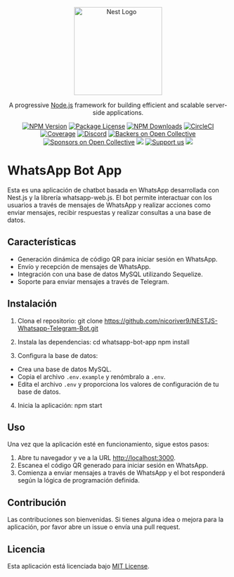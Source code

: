 <p align="center">
  <a href="http://nestjs.com/" target="blank"><img src="https://nestjs.com/img/logo-small.svg" width="200" alt="Nest Logo" /></a>
</p>

[circleci-image]: https://img.shields.io/circleci/build/github/nestjs/nest/master?token=abc123def456
[circleci-url]: https://circleci.com/gh/nestjs/nest

  <p align="center">A progressive <a href="http://nodejs.org" target="_blank">Node.js</a> framework for building efficient and scalable server-side applications.</p>
    <p align="center">
<a href="https://www.npmjs.com/~nestjscore" target="_blank"><img src="https://img.shields.io/npm/v/@nestjs/core.svg" alt="NPM Version" /></a>
<a href="https://www.npmjs.com/~nestjscore" target="_blank"><img src="https://img.shields.io/npm/l/@nestjs/core.svg" alt="Package License" /></a>
<a href="https://www.npmjs.com/~nestjscore" target="_blank"><img src="https://img.shields.io/npm/dm/@nestjs/common.svg" alt="NPM Downloads" /></a>
<a href="https://circleci.com/gh/nestjs/nest" target="_blank"><img src="https://img.shields.io/circleci/build/github/nestjs/nest/master" alt="CircleCI" /></a>
<a href="https://coveralls.io/github/nestjs/nest?branch=master" target="_blank"><img src="https://coveralls.io/repos/github/nestjs/nest/badge.svg?branch=master#9" alt="Coverage" /></a>
<a href="https://discord.gg/G7Qnnhy" target="_blank"><img src="https://img.shields.io/badge/discord-online-brightgreen.svg" alt="Discord"/></a>
<a href="https://opencollective.com/nest#backer" target="_blank"><img src="https://opencollective.com/nest/backers/badge.svg" alt="Backers on Open Collective" /></a>
<a href="https://opencollective.com/nest#sponsor" target="_blank"><img src="https://opencollective.com/nest/sponsors/badge.svg" alt="Sponsors on Open Collective" /></a>
  <a href="https://paypal.me/kamilmysliwiec" target="_blank"><img src="https://img.shields.io/badge/Donate-PayPal-ff3f59.svg"/></a>
    <a href="https://opencollective.com/nest#sponsor"  target="_blank"><img src="https://img.shields.io/badge/Support%20us-Open%20Collective-41B883.svg" alt="Support us"></a>
  <a href="https://twitter.com/nestframework" target="_blank"><img src="https://img.shields.io/twitter/follow/nestframework.svg?style=social&label=Follow"></a>
</p>
  <!--[![Backers on Open Collective](https://opencollective.com/nest/backers/badge.svg)](https://opencollective.com/nest#backer)
  [![Sponsors on Open Collective](https://opencollective.com/nest/sponsors/badge.svg)](https://opencollective.com/nest#sponsor)-->

  
# WhatsApp Bot App

Esta es una aplicación de chatbot basada en WhatsApp desarrollada con Nest.js y la librería whatsapp-web.js. El bot permite interactuar con los usuarios a través de mensajes de WhatsApp y realizar acciones como enviar mensajes, recibir respuestas y realizar consultas a una base de datos.

## Características

- Generación dinámica de código QR para iniciar sesión en WhatsApp.
- Envío y recepción de mensajes de WhatsApp.
- Integración con una base de datos MySQL utilizando Sequelize.
- Soporte para enviar mensajes a través de Telegram.

## Instalación

1. Clona el repositorio: git clone 
  https://github.com/nicoriver9/NESTJS-Whatsapp-Telegram-Bot.git

2. Instala las dependencias:
  cd whatsapp-bot-app
  npm install

3. Configura la base de datos:

- Crea una base de datos MySQL.
- Copia el archivo `.env.example` y renómbralo a `.env`.
- Edita el archivo `.env` y proporciona los valores de configuración de tu base de datos.

4. Inicia la aplicación:
  npm start

## Uso

Una vez que la aplicación esté en funcionamiento, sigue estos pasos:

1. Abre tu navegador y ve a la URL [http://localhost:3000](http://localhost:3000).
2. Escanea el código QR generado para iniciar sesión en WhatsApp.
3. Comienza a enviar mensajes a través de WhatsApp y el bot responderá según la lógica de programación definida.

## Contribución

Las contribuciones son bienvenidas. Si tienes alguna idea o mejora para la aplicación, por favor abre un issue o envía una pull request.

## Licencia

Esta aplicación está licenciada bajo [MIT License](https://opensource.org/licenses/MIT).
